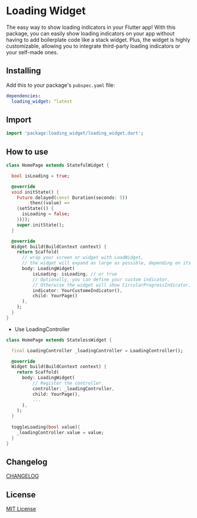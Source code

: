# Loading Widget

The easy way to show loading indicators in your Flutter app!
With this package, you can easily show loading indicators on your app without having to add
boilerplate code like a stack widget. Plus, the widget is highly customizable, allowing you to
integrate third-party loading indicators or your self-made ones.

## Installing

Add this to your package's `pubspec.yaml` file:

```yaml
dependencies:
  loading_widget: ^latest
```

## Import

```dart
import 'package:loading_widget/loading_widget.dart';
```

## How to use

```dart
class HomePage extends StatefulWidget {

  bool isLoading = true;

  @override
  void initState() {
    Future.delayed(const Duration(seconds: 5))
        .then((value) =>
    {setState(() {
      isLoading = false;
    })});
    super.initState();
  }

  @override
  Widget build(BuildContext context) {
    return Scaffold(
      // wrap your screen or widget with LoadWidget,
      // the widget will expand as large as possible, depending on its child's size.
      body: LoadingWidget(
          isLoading: isLoading, // or true
          // Optionally, you can define your custom indicator.
          // Otherwise the widget will show CircularProgressIndicator.
          indicator: YourCustomeIndicator(),
          child: YourPage()
      ),
    );
  }
}
```

* Use LoadingController

```dart
class HomePage extends StatelessWidget {

  final LoadingController _loadingController = LoadingController();

  @override
  Widget build(BuildContext context) {
    return Scaffold(
      body: LoadingWidget(
          // Register the controller.
          controller: _loadingController,
          child: YourPage(),
          ...
      ),
    );
  }
  
  toggleLoading(bool value){
    _loadingController.value = value;
  }
}
```

## Changelog

[CHANGELOG](./CHANGELOG.md)

## License

[MIT License](./LICENSE)
